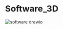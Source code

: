 # Software_3D
![software drawio](https://github.com/user-attachments/assets/c692aa7b-29d5-4129-b91a-1ffb647ee56b)
